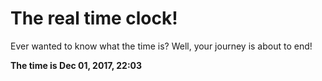# The real time clock!

Ever wanted to know what the time is? Well, your journey is about to end!

**The time is Dec 01, 2017, 22:03**